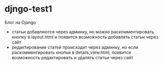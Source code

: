 # djngo-test1
Блог на Django

- статьи добавляются через админку, но можно раскомментировать кнопку в layout.html и появится возможность добавлять статьи через сайт
- редактирование статей происходит через админку, но если раскомментировать кнопки в details_view.html, появится возможность редактировать и удалять статьи через сайт

